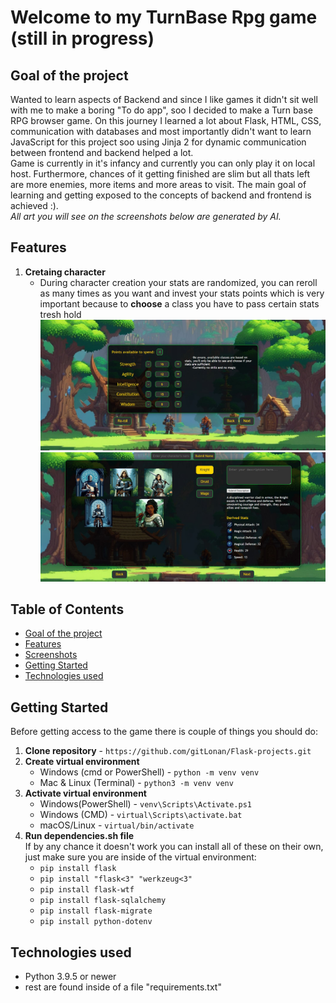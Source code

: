 # Welcome to my TurnBase Rpg game (still in progress)

## Goal of the project  
Wanted to learn aspects of Backend and since I like games it didn't sit well with me to make a boring "To do app", soo I decided to make a Turn base RPG browser game. On this journey I learned a lot about Flask, HTML, CSS, communication with databases and most importantly didn't want to learn JavaScript for this project soo using Jinja 2 for dynamic communication between frontend and backend
helped a lot.  
Game is currently in it's infancy and currently you can only play it on local host. Furthermore, chances of it getting finished are slim but all thats left are more enemies, more items and more areas to visit. The main goal of learning and getting exposed to the concepts of backend and frontend is achieved :).  
*All art you will see on the screenshots below are generated by AI.*

## Features  
1. **Cretaing character**  
   * During character creation your stats are randomized, you can reroll as many times as you want and invest your stats points which is very important because to **choose** a class you have to pass certain stats tresh hold 
   ![Alt Text](/screenshots_for_README/char-creation-stats.JPG)
   ![Alt Text](/screenshots_for_README/char-creation-characters.JPG)

## Table of Contents
- [Goal of the project](#goal-of-the-project)
- [Features](#features)
- [Screenshots](#screenshots)
- [Getting Started](#getting-started)
- [Technologies used](#technologies-used)

## Getting Started
Before getting access to the game there is couple of things you should do:
1. **Clone repository** - `https://github.com/gitLonan/Flask-projects.git`
2. **Create virtual environment**
   * Windows (cmd or PowerShell) - `python -m venv venv`
   * Mac & Linux (Terminal) - `python3 -m venv venv`
3. **Activate virtual environment**
   * Windows(PowerShell) - `venv\Scripts\Activate.ps1`
   * Windows (CMD) - `virtual\Scripts\activate.bat`
   * macOS/Linux - `virtual/bin/activate`
4. **Run dependencies.sh file**  
   If by any chance it doesn't work you can install all of these on their own, just make sure you are inside of the virtual environment: 
      * `pip install flask`
      * `pip install "flask<3" "werkzeug<3"`
      * `pip install flask-wtf`
      * `pip install flask-sqlalchemy`
      * `pip install flask-migrate`
      * `pip install python-dotenv`


## Technologies used
 - Python 3.9.5 or newer
 - rest are found inside of a file "requirements.txt"
